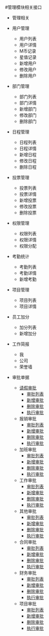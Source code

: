 #管理模块相关接口

* 管理相关
 * 用户管理
   * 用户列表
   * 用户详情
   * M币记录
   * 星值记录
   * 新增用户
   * 修改用户
   * 删除用户
 * 部门管理
   * 部门列表
   * 部门详情
   * 新增部门
   * 修改部门
   * 删除部门
 * 日程管理
   * 日程列表
   * 日程详情
   * 新增日程
   * 修改日程
   * 删除日程
 * 投票管理
   * 投票列表
   * 投票详情
   * 新增投票
   * 修改投票
   * 删除投票
 * 权限管理
   * 权限列表
   * 权限详情
   * 权限分配
 * 考勤统计
   * 考勤列表
   * 考勤详情
   * 新增考勤
 * 项目管理
   * 项目列表
   * 项目详情
 * 员工加分
   * 加分列表
   * 新增加分
 * 工作简报
   * 我
   * 公司
   * 荣誉墙
   


* 审批单据
    * [请假审批](./leave.md)
      * [审批列表](./leave.md)
      * [新增审批](./leave.md)
      * [删除审批](./leave.md)
      * [执行审批](./leave.md)
    * 报销审批
      * [审批列表](./expense.md)
      * [新增审批](./expense.md)
      * [删除审批](./expense.md)
      * [执行审批](./expense.md)
    * 加班审批
      * [审批列表](./overtime.md)
      * [新增审批](./overtime.md)
      * [删除审批](./overtime.md)
      * [执行审批](./overtime.md)
    * 工作审批
      * [审批列表](../../app/tasks.md)
      * [新增审批](../../app/tasks.md)
      * [删除审批](../../app/tasks.md)
      * [执行审批](../../app/tasks.md)
    * 其他审批
      * [审批列表](./other.md)
      * [新增审批](./other.md)
      * [删除审批](./other.md)
      * [执行审批](./other.md)
    * 合同审批
      * [审批列表](./contracts.md)
      * [新增审批](./contracts.md)
      * [删除审批](./contracts.md)
      * [执行审批](./contracts.md)
    * 财务审批
      * [审批列表](./finance.md)
      * [新增审批](./finance.md)
      * [删除审批](./finance.md)
      * [执行审批](./finance.md)
    * 项目审批
      * [审批列表](./project.md)
      * [新增审批](./project.md)
      * [删除审批](./project.md)
      * [执行审批](./project.md)